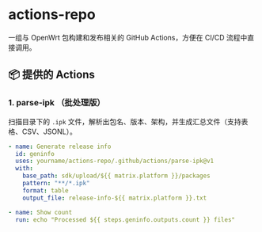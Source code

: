 # actions-repo

一组与 OpenWrt 包构建和发布相关的 GitHub Actions，方便在 CI/CD 流程中直接调用。

## 📦 提供的 Actions

### 1. parse-ipk （批处理版）

扫描目录下的 `.ipk` 文件，解析出包名、版本、架构，并生成汇总文件（支持表格、CSV、JSONL）。

```yaml
- name: Generate release info
  id: geninfo
  uses: yourname/actions-repo/.github/actions/parse-ipk@v1
  with:
    base_path: sdk/upload/${{ matrix.platform }}/packages
    pattern: "**/*.ipk"
    format: table
    output_file: release-info-${{ matrix.platform }}.txt

- name: Show count
  run: echo "Processed ${{ steps.geninfo.outputs.count }} files"
